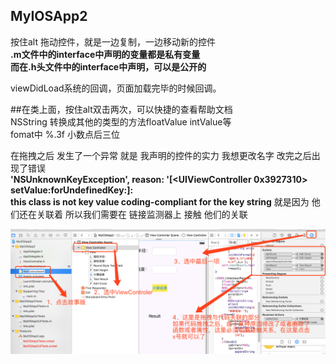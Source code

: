 ## MyIOSApp2<br />

按住alt 拖动控件，就是一边复制，一边移动新的控件<br />
**.m文件中的interface中声明的变量都是私有变量**<br />
**而在.h头文件中的interface中声明，可以是公开的**<br />

viewDidLoad系统的回调，页面加载完毕的时候回调。<br />

##在类上面，按住alt双击两次，可以快捷的查看帮助文档<br />
NSString 转换成其他的类型的方法floatValue  intValue等<br />
fomat中 %.3f  小数点后三位<br />

在拖拽之后 发生了一个异常 就是 我声明的控件的实力 我想更改名字  改完之后出现了错误<br/>
**'NSUnknownKeyException', reason: '[<UIViewController 0x3927310> setValue:forUndefinedKey:]: <br/>
this class is not key value coding-compliant for the key string**
就是因为 他们还在关联着 所以我们需要在 链接监测器上 接触 他们的关联

![image](https://github.com/xuhuawei131/MyIOSApp2/blob/master/raw/master/Screenshots/errorSolve.png)


